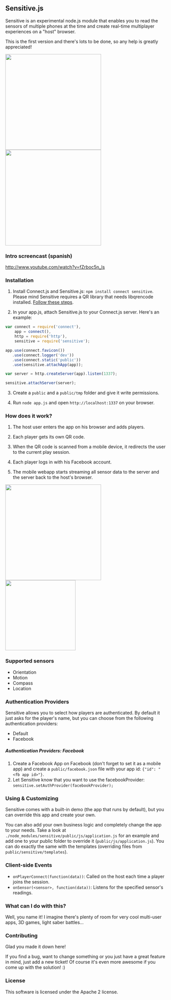 ## Sensitive.js
Sensitive is an experimental node.js module that enables you to read the sensors of multiple phones at the time and create real-time multiplayer experiences on a "host" browser.

This is the first version and there's lots to be done, so any help is greatly appreciated!

<img src="http://f.cl.ly/items/3Z140G2p341D38462J44/Screen%20Shot%202013-03-29%20at%202.44.46%20PM.png" height="300" />

<img src="http://cl.ly/image/2e1n030Z2V2d/2013-03-29%2014.52.33.png" height="300" />

### Intro screencast (spanish)
http://www.youtube.com/watch?v=fZrboc5n_ls

### Installation

1. Install Connect.js and Sensitive.js: `npm install connect sensitive`. Please mind Sensitive requires a QR library that needs libqrencode installed. [Follow these steps](https://github.com/bcelenza/node-qr).

2. In your app.js, attach Sensitive.js to your Connect.js server. Here's an example:
  ```js
  var connect = require('connect'),
      app = connect(),
      http = require('http'),
      sensitive = require('sensitive');

  app.use(connect.favicon())
     .use(connect.logger('dev'))
     .use(connect.static('public'))
     .use(sensitive.attachApp(app));

  var server = http.createServer(app).listen(1337);

  sensitive.attachServer(server);
  ```
3. Create a `public` and a `public/tmp` folder and give it write permissions.

4. Run `node app.js` and open `http://localhost:1337` on your browser.


### How does it work?
1. The host user enters the app on his browser and adds players.

2. Each player gets its own QR code.

3. When the QR code is scanned from a mobile device, it redirects the user to the current play session.

4. Each player logs in with his Facebook account.

5. The mobile webapp starts streaming all sensor data to the server and the server back to the host's browser.

<img src="https://www.lucidchart.com/publicSegments/view/5155c738-1148-47aa-9ab0-0aa40a000cd9/image.png" height="300" />

<img src="https://www.lucidchart.com/publicSegments/view/5155d545-9bf4-444f-8851-7b790a000cd9/image.png" height="220" />

### Supported sensors
* Orientation
* Motion
* Compass
* Location

### Authentication Providers
Sensitive allows you to select how players are authenticated. By default it just asks for the player's name, but you can choose from the following authentication providers:

* Default
* Facebook

##### Authentication Providers: Facebook
1. Create a Facebook App on Facebook (don't forget to set it as a mobile app) and create a `public/facebook.json` file with your app id: `{"id": "<fb app id>"}`.
2. Let Sensitive know that you want to use the facebookProvider: `sensitive.setAuthProvider(facebookProvider);`

### Using & Customizing
Sensitive comes with a built-in demo (the app that runs by default), but you can override this app and create your own.

You can also add your own business logic and completely change the app to your needs. Take a look at `./node_modules/sensitive/public/js/application.js` for an example and add one to your public folder to override it (`public/js/application.js`). You can do exactly the same with the templates (overriding files from `public/sensitive/templates`).

### Client-side Events
* `onPlayerConnect(function(data))`: Called on the host each time a player joins the session.
* `onSensor(<sensor>, function(data))`: Listens for the specified sensor's readings.

### What can I do with this?
Well, you name it! I imagine there's plenty of room for very cool multi-user apps, 3D games, light saber battles…


### Contributing
Glad you made it down here!

If you find a bug, want to change something or you just have a great feature in mind, just add a new ticket! Of course it's even more awesome if you come up with the solution! :)


### License
This software is licensed under the Apache 2 license.
